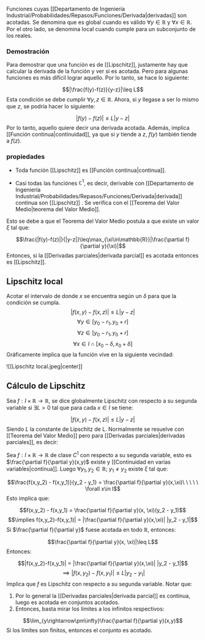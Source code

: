 Funciones cuyas [[Departamento de Ingeniería Industrial/Probabilidades/Repasos/Funciones/Derivada|derivadas]] son acotadas. Se denomina que es global cuando es válido $\forall y\in\mathbb{R}$ y $\forall x\in\mathbb{R}$. Por el otro lado, se denomina local cuando cumple para un subconjunto de los reales. 

### Demostración 

Para demostrar que una función es de [[Lipschitz]], justamente hay que calcular la derivada de la función y ver si es acotada. Pero para algunas funciones es más difícil lograr aquello. Por lo tanto, se hace lo siguiente: 

$$|\frac{f(y)-f(z)}{y-z}|\leq L$$ 
Esta condición se debe cumplir $\forall y,z\in\mathbb{R}$. Ahora, si $y$ llegase a ser lo mismo que $z$, se podría hacer lo siguiente: 

$$|f(y)-f(z)|\leq L|y-z|$$ 
Por lo tanto, aquello quiere decir una derivada acotada. Además, implica [[Función continua|continuidad]], ya que si $y$ tiende a $z$, $f(y)$ también tiende a $f(z)$. 

### propiedades

- Toda función [[Lipschitz]] es [[Función continua|continua]].  

- Casi todas las funciónes $\mathbb{C}^1$, es decir, derivable con [[Departamento de Ingeniería Industrial/Probabilidades/Repasos/Funciones/Derivada|derivada]] continua son [[Lipschitz]] . Se verifica con el [[Teorema del Valor Medio|teorema del Valor Medio]]. 

Esto se debe a que el Teorema del Valor Medio postula a que existe un valor $\xi$ tal que: 

$$\frac{|f(y)-f(z)|}{|y-z|}\leq\max_{\xi\in\mathbb{R}}|\frac{\partial f}{\partial y}(\xi)|$$ 
Entonces, si la [[Derivadas parciales|derivada parcial]] es acotada entonces es [[Lipschitz]]. 

## Lipschitz local 

Acotar el intervalo de donde $x$ se encuentra según un $\delta$ para que la condición se cumpla. 
$$|f(x,y) - f(x,z)| \leq L|y-z|$$ $$\forall y\in [y_0 - r_1, y_0 + r]$$ $$\forall z\in [y_0 - r_1, y_0 + r]$$
$$\forall x\in I\cap[x_0 - \delta, x_0 + \delta]$$ 
Gráficamente implica que la función vive en la siguiente vecindad: 

![[Lipschitz local.jpeg|center]]

## Cálculo de Lipschitz

Sea $f: I\times\mathbb{R}\rightarrow\mathbb{R}$, se dice globalmente Lipschitz con respecto a su segunda variable si $\exists L >0$ tal que para cada $x\in I$ se tiene: 

$$|f(x,y)-f(x,z)|\leq L|y-z|$$ 
Siendo $L$ la constante de Lipschitz de L. Normalmente se resuelve con [[Teorema del Valor Medio]] pero para [[Derivadas parciales|derivadas parciales]], es decir: 

Sea $f: I\times\mathbb{R}\rightarrow\mathbb{R}$ de clase $C^1$ con respecto a su segunda variable, esto es $\frac{\partial f}{\partial y}(x,y)$ existe y [[Continuidad en varias variables|continua]]. Luego $\forall y_1 , y_2 \in\mathbb{R}; \ y_1 \neq y_2$ existe $\xi$ tal que: 

$$\frac{f(x,y_2) - f(x,y_1)}{y_2 - y_1} = \frac{\partial f}{\partial y}(x,\xi)\ \ \ \ \ \forall x\in I$$ 
Esto implica que: 

$$f(x,y_2) - f(x,y_1) = \frac{\partial f}{\partial y}(x, \xi)(y_2 - y_1)$$ $$\implies f(x,y_2)-f(x,y_1)| = |\frac{\partial f}{\partial y}(x,\xi)| |y_2 - y_1|$$ 
Si $\frac{\partial f}{\partial y}$ fuese acotada en todo $\mathbb{R}$, entonces: 

$$\frac{\partial f}{\partial y}(x, \xi)|\leq L$$ 
Entonces: 

$$|f(x,y_2)-f(x,y_1)| = |\frac{\partial f}{\partial y}(x,\xi)| |y_2 - y_1|$$ $$\implies |f(x,y_2)-f(x,y_1)| \leq L|y_2 - y_1|$$ 
Implica que $f$ es Lipschitz con respecto a su segunda variable. Notar que: 

1. Por lo general la [[Derivadas parciales|derivada parcial]] es continua, luego es acotada en conjuntos acotados. 
2. Entonces, basta mirar los límites a los infinitos respectivos: 

$$\lim_{y\rightarrow\pm\infty}\frac{\partial f}{\partial y}(x,y)$$ 
Si los límites son finitos, entonces el conjunto es acotado. 